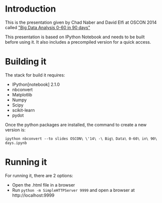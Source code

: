 # Introduction

This is the presentation given by Chad Naber and David Elfi at OSCON 2014 called
["Big Data Analysis 0-60 in 90 days"](http://www.oscon.com/oscon2014/public/schedule/detail/34407)

This presentation is based on IPython Notebook and needs to be built before using it.
It also includes a precompiled version for a quick access.

# Building it

The stack for build it requires:
* IPython[notebook] 2.1.0
* nbconvert
* Matplotlib
* Numpy
* Scipy
* scikit-learn
* pydot

Once the python packages are installed, the command to create a new version is:
```
ipython nbconvert --to slides OSCON\ \'14\ -\ Big\ Data\ 0-60\ in\ 90\ days.ipynb
```

# Running it

For running it, there are 2 options:

* Open the .html file in a browser
* Run `python -m SimpleHTTPServer 9999` and open a browser at http://localhost:9999

